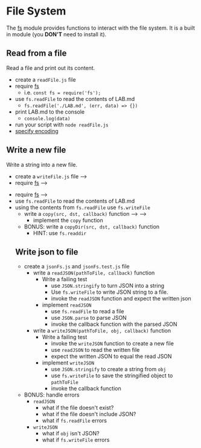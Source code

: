 # File System

The [fs](https://nodejs.org/api/fs.html) module provides functions
to interact with the file system. It is a built in module
(you **DON'T** need to install it).

## Read from a file

Read a file and print out its content.

* create a `readFile.js` file
* require [fs](https://nodejs.org/api/fs.html)
  * i.e. `const fs = require('fs');`
* use `fs.readFile` to read the contents of LAB.md
  * `fs.readFile('./LAB.md', (err, data) => {})`
* print LAB.md to the console
  * `console.log(data)`
* run your script with `node readFile.js`
* [specify encoding](https://nodejs.org/api/fs.html#fs_fs_readfile_path_options_callback)
  <!-- * if you don't specify an encoding `readFile` will pass
    your callback the raw bytes of the file
  * the encoding should be `utf8` (Unicode) -->

## Write a new file

Write a string into a new file.

* create a `writeFile.js` file -->
* require [fs](https://nodejs.org/api/fs.html) -->
<!-- * use `fs.writeFile` to write "I am writing!!!" to writing.txt
<!-- * run your script with `node writeFile.js`

## Copy a file

Copy a file by using `readFile` and passing its contents to `writeFile`.

* create a `copyFile.js` file -->
* require [fs](https://nodejs.org/api/fs.html) -->
* use `fs.readFile` to read the contents of LAB.md
* using the contents from `fs.readFile` use `fs.writeFile`
  <!-- to write LAB-copy.md
<!-- * run your script with `node copyFile.js`

## Copy file function

Extract the copy logic into a reusable and testable function.

<!-- <!-- * create a `copy.test.js` and `copy.js` file -->
* write a `copy(src, dst, callback)`
  function -->
  <!-- * src is the path to an existing file
  * dst is the path to put the copied file
  * write a failing test -->
    <!-- * call copy with a known src and dst
    * use `fs.readFile` to check that dst now contains file
    <!-- * `afterEach` use `fs.unlink` to delete the file created during testing --> -->
  * implement the `copy` function
* BONUS: write a
  `copyDir(src, dst, callback)` function
  * HINT: use `fs.readdir`

## Write json to file

* create a `jsonFs.js` and `jsonFs.test.js` file
  * write a `readJSON(pathToFile, callback)` function
    * Write a failing test
      * use `JSON.stringify` to turn JSON into a string
      * Use `fs.writeFile` to write JSON string to a file.
      * invoke the `readJSON` function and expect the written json
    * implement `readJSON`
      * use `fs.readFile` to read a file
      * use `JSON.parse` to parse JSON
      * invoke the callback function with the parsed JSON
  * write a `writeJSON(pathToFile, obj, callback)` function
    * Write a failing test
      * invoke the `writeJSON` function to create a new file
      * use `readJSON` to read the written file
      * expect the written JSON to equal the read JSON
    * implement `writeJSON`
      * use `JSON.stringify` to create a string from `obj`
      * use `fs.writeFile` to save the stringified object to `pathToFile`
      * invoke the callback function
* BONUS: handle errors
  * `readJSON`
    * what if the file doesn't exist?
    * what if the file doesn't include JSON?
    * what if `fs.readFile` errors
  * `writeJSON`
    * what if `obj` isn't JSON?
    * what if `fs.writeFile` errors
